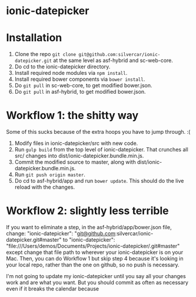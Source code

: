 # ionic-datepicker

# Installation
1. Clone the repo `git clone git@github.com:silvercar/ionic-datepicker.git` at the same level as asf-hybrid and sc-web-core.
2. Do cd to the ionic-datepicker directory.
3. Install required node modules via `npm install`.
4. Install required bower components via `bower install`.
5. Do `git pull` in sc-web-core, to get modified bower.json.
6. Do `git pull` in asf-hybrid, to get modified bower.json.

# Workflow 1: the shitty way
Some of this sucks because of the extra hoops you have to jump through.  :(
1. Modify files in ionic-datepicker/src with new code.
2. Run `gulp build` from the top level of ionic-datepicker. That crunches all src/ changes into dist/ionic-datepicker.bundle.min.js.  
3. Commit the modified source to master, along with dist/ionic-datepicker.bundle.min.js.
4. Run `git push origin master`.
5. Do cd to asf-hybrid/app and run `bower update`.  This should do the live reload with the changes.

# Workflow 2: slightly less terrible
If you want to eliminate a step, in the asf-hybrid/app/bower.json file, change:
    "ionic-datepicker": "git@github.com:silvercar/ionic-datepicker.git#master"
to
    "ionic-datepicker": "file:///Users/demos/Documents/Projects/ionic-datepicker/.git#master"
except change that file path to wherever your ionic-datepicker is on your Mac.  Then, you can do Workflow 1 but skip step 4 because it's looking in your local repo, rather than the one on github, so no push is necessary.

I'm not going to update my ionic-datepicker until you say all your changes work and are what you want.  But you should commit as often as necessary even if it breaks the calendar because 
